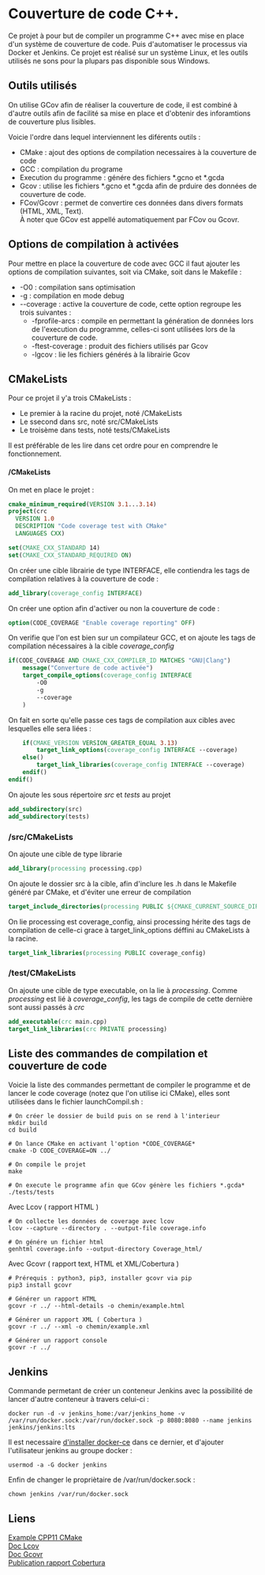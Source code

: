 # Couverture de code C++.

Ce projet à pour but de compiler un programme C++ avec mise en place d'un système de couverture de code.
Puis d'automatiser le processus via Docker et Jenkins.
Ce projet est réalisé sur un système Linux, et les outils utilisés ne sons pour la plupars pas disponible sous Windows.

## Outils utilisés

On utilise GCov afin de réaliser la couverture de code, il est combiné à d'autre outils afin de facilité sa mise en place et d'obtenir des inforamtions de couverture plus lisibles.

Voicie l'ordre dans lequel interviennent les diférents outils :
* CMake : ajout des options de compilation necessaires à la couverture de code
* GCC : compilation du programe
* Execution du programme : génére des fichiers \*.gcno et \*.gcda
* Gcov : utilise les fichiers \*.gcno et \*.gcda afin de prduire des données de couverture de code.
* FCov/Gcovr : permet de convertire ces données dans divers formats (HTML, XML, Text).  
À noter que GCov est appellé automatiquement par FCov ou Gcovr.

## Options de compilation à activées

Pour mettre en place la couverture de code avec GCC il faut ajouter les options
de compilation suivantes, soit via CMake, soit dans le Makefile :
* -O0 : compilation sans optimisation
* -g : compilation en mode debug
* --coverage : active la couverture de code, cette option regroupe les trois suivantes :
    * -fprofile-arcs : compile en permettant la génération de données lors de l'execution du programme, celles-ci sont utilisées lors de la couverture de code.
    * -ftest-coverage : produit des fichiers utilisés par Gcov
    * -lgcov : lie les fichiers générés à la librairie Gcov

## CMakeLists

Pour ce projet il y'a trois CMakeLists :
* Le premier à la racine du projet, noté /CMakeLists
* Le ssecond dans src, noté src/CMakeLists
* Le troisème dans tests, noté tests/CMakeLists

Il est préférable de les lire dans cet ordre pour en comprendre le fonctionnement.

#### /CMakeLists

On met en place le projet :
```CMake
cmake_minimum_required(VERSION 3.1...3.14)
project(crc
  VERSION 1.0
  DESCRIPTION "Code coverage test with CMake"
  LANGUAGES CXX)

set(CMAKE_CXX_STANDARD 14)
set(CMAKE_CXX_STANDARD_REQUIRED ON)
```

On créer une cible librairie de type INTERFACE, elle contiendra les tags de compilation relatives à la couverture de code :
```CMake
add_library(coverage_config INTERFACE)
```

On créer une option afin d'activer ou non la couverture de code :
```CMake
option(CODE_COVERAGE "Enable coverage reporting" OFF)
```

On verifie que l'on est bien sur un compilateur GCC, et on ajoute les tags de compilation nécessaires à la cible *coverage_config*
```CMake
if(CODE_COVERAGE AND CMAKE_CXX_COMPILER_ID MATCHES "GNU|Clang")
    message("Converture de code activée")
    target_compile_options(coverage_config INTERFACE
        -O0
        -g
        --coverage
    )
```

On fait en sorte qu'elle passe ces tags de compilation aux cibles avec lesquelles elle sera liées :
```CMake
    if(CMAKE_VERSION VERSION_GREATER_EQUAL 3.13)
        target_link_options(coverage_config INTERFACE --coverage)
    else()
        target_link_libraries(coverage_config INTERFACE --coverage)
    endif()
endif()
```

On ajoute les sous répertoire *src* et *tests* au projet
```CMake
add_subdirectory(src)
add_subdirectory(tests)
```

### /src/CMakeLists

On ajoute une cible de type librarie
```CMake
add_library(processing processing.cpp)
```

On ajoute le dossier src à la cible, afin d'inclure les .h dans le Makefile généré par CMake, et d'éviter une erreur de compilation
```CMake
target_include_directories(processing PUBLIC ${CMAKE_CURRENT_SOURCE_DIR})
```

On lie processing est coverage_config, ainsi processing hérite des tags de compilation de celle-ci grace à target_link_options déffini au CMakeLists à la racine.
```CMake
target_link_libraries(processing PUBLIC coverage_config)
```

### /test/CMakeLists

On ajoute une cible de type executable, on la lie à *processing*. Comme *processing* est lié à *coverage_config*, les tags de compile de cette dernière sont aussi passés à *crc*
```CMake
add_executable(crc main.cpp)
target_link_libraries(crc PRIVATE processing)
```

## Liste des commandes de compilation et couverture de code

Voicie la liste des commandes permettant de compiler le programme et de lancer le
code coverage (notez que l'on utilise ici CMake), elles sont utilisées dans le fichier launchCompil.sh :
```shell
# On créer le dossier de build puis on se rend à l'interieur
mkdir build
cd build

# On lance CMake en activant l'option *CODE_COVERAGE*
cmake -D CODE_COVERAGE=ON ../

# On compile le projet
make

# On execute le programme afin que GCov génère les fichiers *.gcda*
./tests/tests
```

Avec Lcov ( rapport HTML )
```shell
# On collecte les données de coverage avec lcov
lcov --capture --directory . --output-file coverage.info

# On génére un fichier html
genhtml coverage.info --output-directory Coverage_html/
```

Avec Gcovr ( rapport text, HTML et XML/Cobertura )
```shell
# Prérequis : python3, pip3, installer gcovr via pip
pip3 install gcovr

# Générer un rapport HTML
gcovr -r ../ --html-details -o chemin/example.html

# Générer un rapport XML ( Cobertura )
gcovr -r ../ --xml -o chemin/example.xml

# Générer un rapport console
gcovr -r ../
```

## Jenkins

Commande permetant de créer un conteneur Jenkins avec la possibilité de lancer d'autre conteneur à travers celui-ci :
```batch
docker run -d -v jenkins_home:/var/jenkins_home -v /var/run/docker.sock:/var/run/docker.sock -p 8080:8080 --name jenkins jenkins/jenkins:lts
```

Il est necessaire [d'installer docker-ce](https://docs.docker.com/install/linux/docker-ce/debian/) dans ce dernier, et d'ajouter l'utilisateur jenkins au groupe docker :
```shell
usermod -a -G docker jenkins
```

Enfin de changer le propriètaire de /var/run/docker.sock :
```shell
chown jenkins /var/run/docker.sock
```

## Liens
[Example CPP11 CMake](https://github.com/codecov/example-cpp11-cmake)  
[Doc Lcov](http://ltp.sourceforge.net/coverage/lcov.php)  
[Doc Gcovr](http://www.gcovr.com/en/stable/installation.html)  
[Publication rapport Cobertura](https://jenkins.io/doc/pipeline/steps/cobertura/#cobertura-publish-cobertura-coverage-report)
